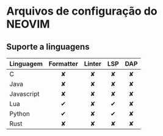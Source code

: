 # Arquivos de configuração do NEOVIM

## Suporte a linguagens

| Linguagem     | Formatter | Linter    | LSP   | DAP   |
|:--------------|:---------:|:---------:|:-----:|:-----:|
| C             | ✘         | ✘         | ✘     | ✘     |
| Java          | ✘         | ✘         | ✘     | ✘     |
| Javascript    | ✘         | ✘         | ✘     | ✘     |
| Lua           | ✔         | ✘         | ✔     | ✘     |
| Python        | ✔         | ✘         | ✔     | ✘     |
| Rust          | ✘         | ✘         | ✘     | ✘     |

